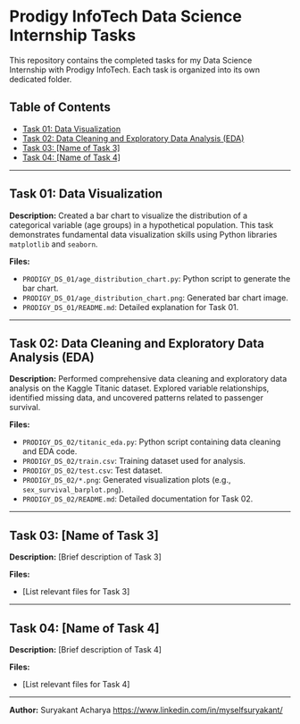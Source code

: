 # Prodigy InfoTech Data Science Internship Tasks

This repository contains the completed tasks for my Data
Science Internship with Prodigy InfoTech. Each task is organized into
its own dedicated folder.

## Table of Contents

* [Task 01: Data Visualization](#task-01-data-visualization)
* [Task 02: Data Cleaning and Exploratory Data Analysis (EDA)](#task-02-data-cleaning-and-exploratory-data-analysis-eda)
* [Task 03: [Name of Task 3]](#task-03-name-of-task-3)
* [Task 04: [Name of Task 4]](#task-04-name-of-task-4)

---

## Task 01: Data Visualization

**Description:**
Created a bar chart to visualize the distribution of a categorical variable (age groups) in a hypothetical population. This task demonstrates fundamental data visualization skills using Python libraries `matplotlib` and `seaborn`.

**Files:**
* `PRODIGY_DS_01/age_distribution_chart.py`: Python script to generate the bar chart.
* `PRODIGY_DS_01/age_distribution_chart.png`: Generated bar chart image.
* `PRODIGY_DS_01/README.md`: Detailed explanation for Task 01.

---

## Task 02: Data Cleaning and Exploratory Data Analysis (EDA)

**Description:**
Performed comprehensive data cleaning and exploratory data analysis on the Kaggle Titanic dataset. Explored variable relationships, identified missing data, and uncovered patterns related to passenger survival.

**Files:**
* `PRODIGY_DS_02/titanic_eda.py`: Python script containing data cleaning and EDA code.
* `PRODIGY_DS_02/train.csv`: Training dataset used for analysis.
* `PRODIGY_DS_02/test.csv`: Test dataset.
* `PRODIGY_DS_02/*.png`: Generated visualization plots (e.g., `sex_survival_barplot.png`).
* `PRODIGY_DS_02/README.md`: Detailed documentation for Task 02.

---

## Task 03: [Name of Task 3]

**Description:**
[Brief description of Task 3]

**Files:**
* [List relevant files for Task 3]

---

## Task 04: [Name of Task 4]

**Description:**
[Brief description of Task 4]

**Files:**
* [List relevant files for Task 4]

---

**Author:**
Suryakant Acharya
https://www.linkedin.com/in/myselfsuryakant/
